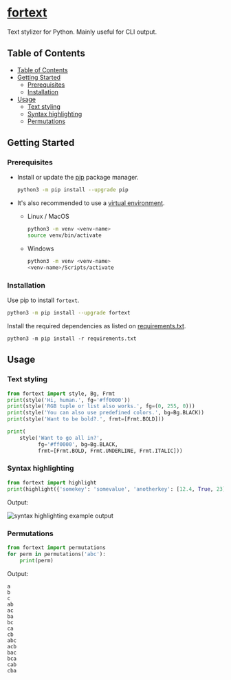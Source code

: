 # [fortext](https://4mbl.link/gh/fortext)
Text stylizer for Python. Mainly useful for CLI output.

## Table of Contents

* [Table of Contents](#table-of-contents)
* [Getting Started](#getting-started)
  * [Prerequisites](#prerequisites)
  * [Installation](#installation)
* [Usage](#usage)
  * [Text styling](#text-styling)
  * [Syntax highlighting](#syntax-highlighting)
  * [Permutations](#permutations)



## Getting Started

### Prerequisites
* Install or update the [pip](https://pip.pypa.io/en/stable/) package manager.
  ```sh
  python3 -m pip install --upgrade pip
  ```

* It's also recommended to use a [virtual environment](https://docs.python.org/3/library/venv.html).
  * Linux / MacOS
    ```bash
    python3 -m venv <venv-name>
    source venv/bin/activate
    ```
  * Windows
    ```bash
    python3 -m venv <venv-name>
    <venv-name>/Scripts/activate
    ```

### Installation

Use pip to install `fortext`.

```bash
python3 -m pip install --upgrade fortext
```

Install the required dependencies as listed on [requirements.txt](./requirements.txt).
```shell
python3 -m pip install -r requirements.txt
```

## Usage

### Text styling

```python
from fortext import style, Bg, Frmt
print(style('Hi, human.', fg='#ff0000'))
print(style('RGB tuple or list also works.', fg=(0, 255, 0)))
print(style('You can also use predefined colors.', bg=Bg.BLACK))
print(style('Want to be bold?.', frmt=[Frmt.BOLD]))

print(
    style('Want to go all in?',
          fg='#ff0000', bg=Bg.BLACK,
          frmt=[Frmt.BOLD, Frmt.UNDERLINE, Frmt.ITALIC]))
```

### Syntax highlighting

```python
from fortext import highlight
print(highlight({'somekey': 'somevalue', 'anotherkey': [12.4, True, 23]}))
```
Output:

![syntax highlighting example output](./img/syntax_highlighting.png)

### Permutations
```python
from fortext import permutations
for perm in permutations('abc'):
    print(perm)
```
Output:
```
a
b
c
ab
ac
ba
bc
ca
cb
abc
acb
bac
bca
cab
cba
```
